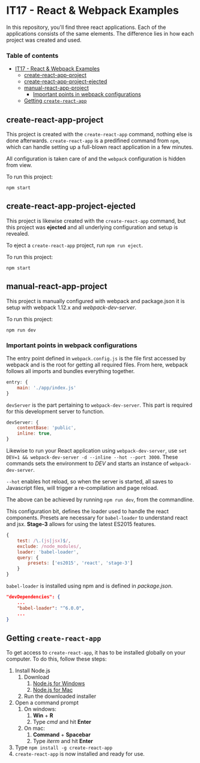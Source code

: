 # IT17 - React & Webpack Examples
In this repository, you'll find three react applications. Each of the applications consists of the same elements. 
The difference lies in how each project was created and used.

### Table of contents
- [IT17 - React & Webpack Examples](#it17---react--webpack-examples)
  * [create-react-app-project](#create-react-app-project)
  * [create-react-app-project-ejected](#create-react-app-project-ejected)
  * [manual-react-app-project](#manual-react-app-project)
    + [Important points in webpack configurations](#important-points-in-webpack-configurations)
  * [Getting `create-react-app`](#getting-create-react-app)

## create-react-app-project
This project is created with the `create-react-app` command, nothing else is done afterwards. `create-react-app` is a predifined command from `npm`, which can handle setting up a full-blown react application in a few minutes. 

All configuration is taken care of and the `webpack` configuration is hidden from view.

To run this project:
```
npm start
```

## create-react-app-project-ejected
This project is likewise created with the `create-react-app` command, but this project was **ejected** and all underlying configuration and setup is revealed. 

To eject a `create-react-app` project, run `npm run eject`. 

To run this project:
```
npm start
```

## manual-react-app-project
This project is manually configured with webpack and package.json it is setup with webpack 1.12.x and *webpack-dev-server*. 

To run this project:
```
npm run dev
```

### Important points in webpack configurations
The entry point defined in `webpack.config.js` is the file first accessed by webpack and is the root for getting all required files. 
From here, webpack follows all imports and bundles everything together.
```javascript
entry: {
    main: './app/index.js'
}
```

`devServer` is the part pertaining to `webpack-dev-server`. This part is required for this development server to function. 
```javascript
devServer: {
    contentBase: 'public',
    inline: true,
}
```
Likewise to run your React application using `webpack-dev-server`, use `set DEV=1 && webpack-dev-server -d --inline --hot --port 3000`. These commands sets the environment to *DEV* and starts an instance of `webpack-dev-server`.

`--hot` enables hot reload, so when the server is started, all saves to Javascript files, will trigger a re-compilation and page reload.

The above can be achieved by running `npm run dev`, from the commandline. 

This configuration bit, defines the loader used to handle the react components. Presets are necessary for `babel-loader` to understand react and jsx. **Stage-3** allows for using the latest ES2015 features. 
```javascript
{
    test: /\.(js|jsx)$/,
    exclude: /node_modules/,
    loader: 'babel-loader',
    query: {
        presets: ['es2015', 'react', 'stage-3']
    }
}
```
`babel-loader` is installed using npm and is defined in *package.json*.
```json
"devDependencies": {
    ...
    "babel-loader": "^6.0.0",
    ...
}
```

## Getting `create-react-app`
To get access to `create-react-app`, it has to be installed globally on your computer. 
To do this, follow these steps:
1. Install Node.js
    1. Download
        1. [Node.js for Windows](https://nodejs.org/dist/v7.8.0/node-v7.8.0-x64.msi)
        2. [Node.js for Mac](https://nodejs.org/dist/v6.10.1/node-v6.10.1.pkg)
    2. Run the downloaded installer
2. Open a command prompt
    1. On windows: 
        1. **Win** + **R**
        2. Type *cmd* and hit **Enter** 
    2. On mac:
        1. **Command** + **Spacebar**
        2. Type *iterm* and hit **Enter**
3. Type `npm install -g create-react-app`
4. `create-react-app` is now installed and ready for use.

